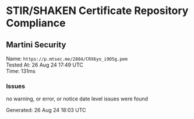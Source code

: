 # STIR/SHAKEN Certificate Repository Compliance

## Martini Security

Name: `https://p.mtsec.me/2884/CRX6yo_i9O5g.pem`\
Tested At: 26 Aug 24 17:49 UTC\
Time: 131ms

### Issues

no warning, or error, or notice date level issues were found

Generated: 26 Aug 24 18:03 UTC
